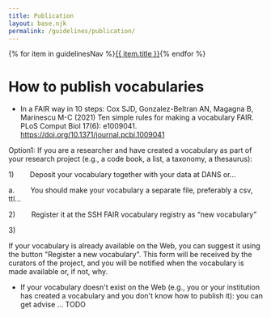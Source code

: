 ```yaml
---
title: Publication
layout: base.njk
permalink: /guidelines/publication/
---
```

<nav class="localNav">
  {% for item in guidelinesNav %}<a href="{{ item.url }}" class="{% if page.url == item.url %}active{% endif %}">{{ item.title }}</a>{% endfor %}
</nav>

# How to publish vocabularies

- In a FAIR way in 10 steps: Cox SJD, Gonzalez-Beltran AN, Magagna B, Marinescu M-C (2021) Ten simple rules for making a vocabulary FAIR. PLoS Comput Biol 17(6): e1009041. https://doi.org/10.1371/journal.pcbi.1009041

Option1: If you are a researcher and have created a vocabulary as part of your research project (e.g., a code book, a list, a taxonomy, a thesaurus):

1)        Deposit your vocabulary together with your data at DANS or…

a.        You should make your vocabulary a separate file, preferably a csv, ttl…

2)        Register it at the SSH FAIR vocabulary registry as “new vocabulary”

3)         

 If your vocabulary is already available on the Web, you can suggest it using the button "Register a new vocabulary". This form will be received by the curators of the project, and you will be notified when the vocabulary is made available or, if not, why.
- If your vocabulary doesn't exist on the Web (e.g., you or your institution has created a vocabulary and you don't know how to publish it): you can get advise ... TODO
